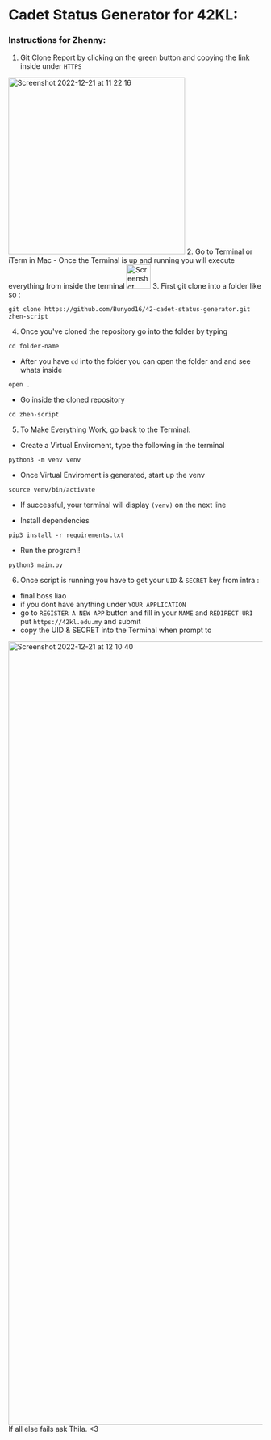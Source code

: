 # Cadet Status Generator for 42KL:

### Instructions for Zhenny:
1. Git Clone Report by clicking on the green button and copying the link inside under `HTTPS`
<img width="350" alt="Screenshot 2022-12-21 at 11 22 16" src="https://user-images.githubusercontent.com/32697686/208813865-4ceca585-0327-4bd3-ad16-88d971d0fcb7.png">
2. Go to Terminal or iTerm in Mac
  - Once the Terminal is up and running you will execute everything from inside the terminal
<img width="48" alt="Screenshot 2022-12-21 at 11 38 25" src="https://user-images.githubusercontent.com/32697686/208816001-c168da86-19be-4883-8659-d072bb1914b2.png">
3. First git clone into a folder like so :

```
git clone https://github.com/Bunyod16/42-cadet-status-generator.git zhen-script
```

4. Once you've cloned the repository go into the folder by typing

```
cd folder-name
```

  - After you have `cd` into the folder you can open the folder and and see whats inside <br />
  ```
  open .
  ```

  - Go inside the cloned repository <br />

```
cd zhen-script
```

5. To Make Everything Work, go back to the Terminal:

- Create a Virtual Enviroment, type the following in the terminal

```
python3 -m venv venv
```

- Once Virtual Enviroment is generated, start up the venv

```
source venv/bin/activate
```

- If successful, your terminal will display `(venv)` on the next line

- Install dependencies

```
pip3 install -r requirements.txt
```

- Run the program!!

```
python3 main.py
```

6. Once script is running you have to get your `UID` & `SECRET` key from intra :

- final boss liao
- if you dont have anything under `YOUR APPLICATION`
- go to `REGISTER A NEW APP` button and fill in your `NAME` and `REDIRECT URI` put `https://42kl.edu.my` and submit
- copy the UID & SECRET into the Terminal when prompt to
<img width="1550" alt="Screenshot 2022-12-21 at 12 10 40" src="https://user-images.githubusercontent.com/32697686/208819813-434a8d5a-7068-4374-a3c9-c7856a03a432.png">

<br />
If all else fails ask Thila. <3
